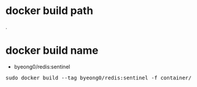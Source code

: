# docker build path
.

# docker build name
- byeong0/redis:sentinel
<pre>
sudo docker build --tag byeong0/redis:sentinel -f container/docker/redis/5.0.4/sentinel/Dockerfile .
</pre>
